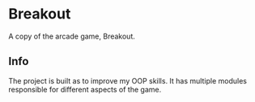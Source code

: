 # Breakout
A copy of the arcade game, Breakout.

## Info
The project is built as to improve my OOP skills. It has multiple modules responsible for different aspects of the game. 
